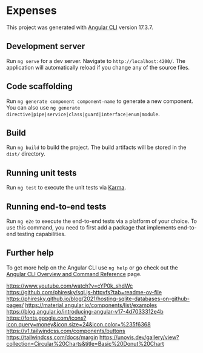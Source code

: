 # Expenses

This project was generated with [Angular CLI](https://github.com/angular/angular-cli) version 17.3.7.

## Development server

Run `ng serve` for a dev server. Navigate to `http://localhost:4200/`. The application will automatically reload if you change any of the source files.

## Code scaffolding

Run `ng generate component component-name` to generate a new component. You can also use `ng generate directive|pipe|service|class|guard|interface|enum|module`.

## Build

Run `ng build` to build the project. The build artifacts will be stored in the `dist/` directory.

## Running unit tests

Run `ng test` to execute the unit tests via [Karma](https://karma-runner.github.io).

## Running end-to-end tests

Run `ng e2e` to execute the end-to-end tests via a platform of your choice. To use this command, you need to first add a package that implements end-to-end testing capabilities.

## Further help

To get more help on the Angular CLI use `ng help` or go check out the [Angular CLI Overview and Command Reference](https://angular.io/cli) page.



https://www.youtube.com/watch?v=cYP0k_shdWc
https://github.com/phiresky/sql.js-httpvfs?tab=readme-ov-file
https://phiresky.github.io/blog/2021/hosting-sqlite-databases-on-github-pages/
https://material.angular.io/components/list/examples
https://blog.angular.io/introducing-angular-v17-4d7033312e4b
https://fonts.google.com/icons?icon.query=money&icon.size=24&icon.color=%235f6368
https://v1.tailwindcss.com/components/buttons
https://tailwindcss.com/docs/margin
https://unovis.dev/gallery/view?collection=Circular%20Charts&title=Basic%20Donut%20Chart
